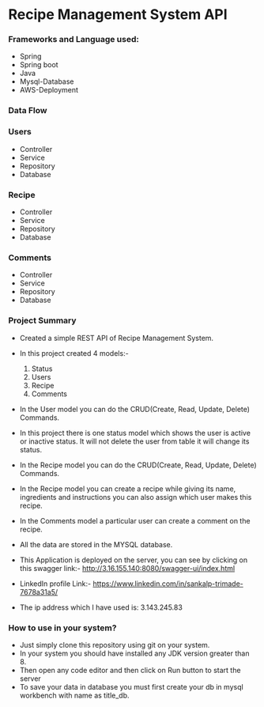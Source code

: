 # Recipe Management System API

### Frameworks and Language used:
 - Spring
 - Spring boot
 - Java
 - Mysql-Database
 - AWS-Deployment
 
### Data Flow

### Users
 - Controller
 - Service
 - Repository
 - Database
### Recipe
 - Controller
 - Service
 - Repository
 - Database
### Comments
 - Controller
 - Service
 - Repository
 - Database

### Project Summary
- Created a simple REST API of Recipe Management System.
- In this project created 4 models:-
    1. Status
    2. Users
    3. Recipe
    4. Comments
- In the User model you can do the CRUD(Create, Read, Update, Delete) Commands.
- In this project there is one status model which shows the user is active or inactive status. It will not delete the user from table it will change its status.
- In the Recipe model you can do the CRUD(Create, Read, Update, Delete) Commands.
- In the Recipe model you can create a recipe while giving its name, ingredients and instructions you can also assign which user makes this recipe.
- In the Comments model a particular user can create a comment on the recipe.
- All the data are stored in the MYSQL database.

- This Application is deployed on the server, you can see by clicking on this swagger link:-
http://3.16.155.140:8080/swagger-ui/index.html
- LinkedIn profile Link:-
https://www.linkedin.com/in/sankalp-trimade-7678a31a5/

- The ip address which I have used is:
3.143.245.83

### How to use in your system?
 - Just simply clone this repository using git on your system.
 - In your system you should have installed any JDK version     greater than 8.
 - Then open any code editor and then click on Run button to start the server
 - To save your data in database you must first create your db in mysql workbench with name as title_db.
